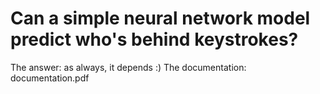 # Can a simple neural network model predict who's behind keystrokes?
The answer: as always, it depends :)
The documentation: documentation.pdf
